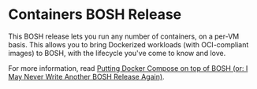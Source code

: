 Containers BOSH Release
=======================

This BOSH release lets you run any number of containers, on a
per-VM basis.  This allows you to bring Dockerized workloads (with
OCI-compliant images) to BOSH, with the lifecycle you've come to
know and love.

For more information, read [Putting Docker Compose on top of
BOSH (or: I May Never Write Another BOSH Release Again)][1].

[1]: https://jameshunt.us/writings/docker-compose-on-bosh.html
